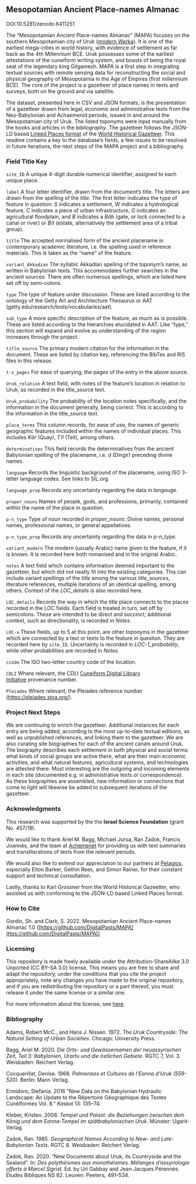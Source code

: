 ## Mesopotamian Ancient Place-names Almanac

DOI:10.5281/zenodo.6411251

The “Mesopotamian Ancient Place-names Almanac” (MAPA) focuses on the southern Mesopotamian city of Uruk ([modern Warka](https://pleiades.stoa.org/places/912986)). It is one of the earliest mega-cities in world history, with evidence of settlement as far back as the 4th Millennium BCE. Uruk possesses some of the earliest attestations of the cuneiform writing system, and boasts of being the royal seat of the legendary king Gilgamesh. MAPA is a first step in integrating textual sources with remote sensing data for reconstructing the social and physical geography of Mesopotamia in the Age of Empires (first millennium BCE). The core of the project is a gazetteer of place names in texts and surveys, both on the ground and via satellite.

The dataset, presented here in CSV and JSON formats, is the presentation of a gazetteer drawn from legal, economic and administrative texts from the Neo-Babylonian and Achaemenid periods, issued in and around the Mesopotamian city of Uruk. The listed toponyms were input manually from the books and articles in the *bibliography*. The gazetteer follows the JSON-LD based [Linked Places format](https://github.com/LinkedPasts/linked-places/blob/master/tsv_0.3.md) of the [World Historical Gazetteer](http://whgazetteer.org/). This readme contains a key to the database’s fields, a few issues to be resolved in future iterations, the next steps of the MAPA project and a bibliography.

### Field Title Key

`site_ID` A unique 4-digit durable numerical identifier, assigned to each unique place.

`label` A four letter identifier, drawn from the document’s title. The letters are drawn from the spelling of the *title*. The first letter indicates the type of feature in question: *S* indicates a settlement, *W* indicates a hydrological feature, *C* indicates a piece of urban infrastructure, *G* indicates an agricultural floodplain, and *B* indicates a *Bāb* (gate, or lock connected to a canal or river) or *Bīt* (estate, alternatively the settlement area of a tribal group).

`title` The accepted normalised form of the ancient placename in contemporary academic literature, i.e. the spelling used in reference materials. This is taken as the “name” of the feature.

`variant_Akkadian` The syllabic Akkadian spelling of the toponym’s name, as written in Babylonian texts. This accommodates further searches in the ancient sources. There are often numerous spellings, which are listed here set off by semi-colons.

`type` The type of feature under discussion. These are listed according to the ontology of the Getty Art and Architecture Thesaurus or AAT (getty.edu/research/tools/vocabularies/aat).

`sub_type` A more specific description of the feature, as much as is possible. These are listed according to the hierarchies elucidated in AAT. Like “type,” this section will expand and evolve as understanding of the region increases through the project.

`title_source` The primary modern citation for the information in the document. These are listed by citation key, referencing the BibTex and RIS files in this release.

`t-s_pages` For ease of querying, the pages of the entry in the above source.

`Uruk_relation` A text field, with notes of the feature’s location in relation to Uruk, as recorded in the title_source text.

`Uruk_probability` The probability of the location notes specifically, and the information in the document generally, being correct. This is according to the information in the title_source text.

`place_terms` This column records, for ease of use, the names of generic geographic features included within the names of individual places. This includes *Kār* (Quay), *Tīl* (Tell), among others.

`determinatives` This field records the determinatives from the ancient Babylonian spelling of the placename, i.e. *d* (Dingir) preceding divine names.

`language` Records the linguistic background of the placename, using ISO 3-letter language codes. See links to SIL.org.

`language_prop` Records any uncertainty regarding the data in *langauge*.

`proper_nouns` Names of people, gods, and professions, primarily, contained within the name of the place in question.

`p-n_type` Type of noun recorded in *proper_nouns*: Divine names, personal names, professional names, or general appellatives.

`p-n_type_prop` Records any uncertainty regarding the data in *p-n_type*.

`variant_modern` The modern (usually Arabic) name given to the feature, if it is known. It is recorded here both romanised and in the original Arabic.

`notes` A text field which contains information deemed important to the gazetteer, but which did not neatly fit into the existing categories. This can include variant spellings of the *title* among the various *title_sources*, literature references, multiple iterations of an identical spelling, among others. Context of the *LOC_details* is also recorded here.

`LOC_details` Records the way in which the title place connects to the places recorded in the LOC fields. Each field is treated in turn, set off by semicolons. These are intended to be direct and succinct; additional context, such as directionality, is recorded in *Notes*.

`LOC-x` These fields, up to 5 at this point, are other toponyms in the gazetteer which are connected by a text or texts to the feature in question. They are recorded here by `site_ID`. Uncertainty is recorded in *LOC-1_probability*, while other probabilities are recorded in *Notes*.

`ccode` The ISO two-letter country code of the location.

`CDLI` Where relevant, the CDLI [Cuneiform Digital Library Initiative](https://cdli.ucla.edu/) provenance number.

`Pleiades` Where relevant, the Pleiades reference number (<https://pleiades.stoa.org/>).

### Project Next Steps

We are continuing to enrich the gazetteer. Additional instances for each entry are being added, according to the most up-to-date textual editions, as well as unpublished references, and linking them to the gazetteer. We are also curating site biographies for each of the ancient canals around Uruk. The biography describes each settlement in both physical and social terms: what kinds of social groups are active there, what are their main economic activities, and what natural features, agricultural systems, and technologies are attested there. Most interesting are the outgoing and incoming elements in each site (documented e.g. in administrative texts or correspondence). As these biographies are assembled, new information or connections that come to light will likewise be added to subsequent iterations of the gazetteer.

### Acknowledgments

This research was supported by the the **Israel Science Foundation** (grant No. 457/19).

We would like to thank Ariel M. Bagg, Michael Jursa, Ran Zadok, Francis Joannès, and the team at [Achemenet](http://www.achemenet.com/) for providing us with text summaries and transliterations of texts from the relevant periods.

We would also like to extend our appreciation to our partners at [Pelagios](https://pelagios.org/), especially Elton Barker, Gethin Rees, and Simon Rainer, for their constant support and technical consultation.

Lastly, thanks to Karl Grossner from the World Historical Gazeetter, who assisted us with conforming to the JSON-LD based Linked Places format.

### How to Cite

Gordin, Sh. and Clark, S. 2022. Mesopotamian Ancient Place-names Almanac 1.0 ([https://github.com/DigitalPasts/MAPA](ttps://github.com/DigitalPasts/MAPA))

### Licensing

This repository is made freely available under the Attribution-ShareAlike 3.0 Unported (CC BY-SA 3.0) license. This means you are free to share and adapt the repository, under the conditions that you cite the project appropriately, note any changes you have made to the original repository, and if you are redistributing the repository or a part thereof, you must release it under the same license or a similar one.

For more information about the license, see [here](https://creativecommons.org/licenses/by-sa/3.0/).

### Bibliography

Adams, Robert McC., and Hans J. Nissen. 1972. *The Uruk Countryside: The Natural Setting of Urban Societies*. Chicago: University Press.

Bagg, Ariel M. 2020. *Die Orts- und Gewässernamen der neuassyrischen Zeit, Teil 3: Babylonien, Urartu und die östlichen Gebiete*. RGTC 7, Vol. 3. Weisbaden: Reichert Verlag.

Cocquerillat, Denise. 1968. *Palmeraies et Cultures de l'Eanna d'Uruk (559-520)*. Berlin: Mann Verlag.

Ermidoro, Stefania. 2016 “New Data on the Babylonian Hydraulic Landscape: An Update to the Répertoire Géographique des Textes Cunéiformes Vol. 8.” *Kaskal* 13: 135–74.

Kleber, Kristen. 2008. *Tempel und Palast: die Beziehungen zwischen dem König und dem Eanna-Tempel im spätbabylonischen Uruk*. Münster: Ugarit-Verlag.

Zadok, Ran. 1985. *Geographical Names According to New- and Late-Babylonian Texts*. RGTC 8. Weisbaden: Reichert Verlag.

Zadok, Ran. 2020. “New Documents about Uruk, its Countryside and the Sealand”. In: *Des polythéismes aux monothéismes. Mélanges d’assyriologie offerts à Marcel Sigrist*. Ed. by Uri Gabbay and Jean Jacques Pérennès. Études Bibliques NS 82. Leuven: Peeters, 491–534.
